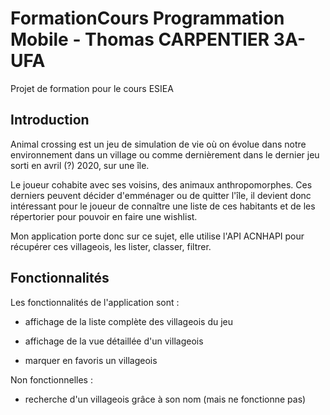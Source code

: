# FormationCours Programmation Mobile - Thomas CARPENTIER 3A-UFA
Projet de formation pour le cours ESIEA
## Introduction

Animal crossing est un jeu de simulation de vie où on évolue dans notre environnement dans un village ou comme dernièrement dans le dernier jeu sorti en avril (?) 2020, sur une île.

Le joueur cohabite avec ses voisins, des animaux anthropomorphes. Ces derniers peuvent décider d'emménager ou de quitter l'île, il devient donc intéressant pour le joueur de connaître une liste de ces habitants et de les répertorier pour pouvoir en faire une wishlist.

Mon application porte donc sur ce sujet, elle utilise l'API ACNHAPI pour récupérer ces villageois, les lister, classer, filtrer.

## Fonctionnalités

Les fonctionnalités de l'application sont :
 - affichage de la liste complète des villageois du jeu
 
 - affichage de la vue détaillée d'un villageois
 - marquer en favoris un villageois

Non fonctionnelles :
 - recherche d'un villageois grâce à son nom (mais ne fonctionne pas)

